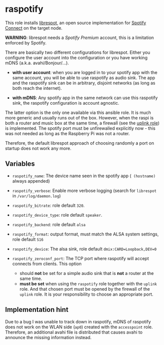 # raspotify

This role installs [librespot](https://github.com/librespot-org/librespot), 
an open source implementation for [Spotify Connect](https://support.spotify.com/article/spotify-connect/)
on the target node.

**WARNING**: librespot needs a *Spotify Premium* account, this is 
a limitation enforced by Spotify.

There are basically two different configurations for librespot.
Either you configure the user account into the configuration 
or you have working mDNS (a.k.a. avahi/Bonjour/...).

* **with user account**: when you are logged in to your 
  spotify app with the same account, you will be able
  to use raspotify as audio sink. The app and the raspotify
  sink can be in arbitrary, disjoint networks (as long as 
  both reach the internet).

* **with mDNS**: Any spotify app in the same network can use
  this raspotify sink, the raspotify configuration is account
  agnostic.

The latter option is the only one available via this ansible role.
It is much more generic and usually runs out of the box. However, 
when the raspi is both a router and music box
at the same time, a firewall (see the [uplink role](../uplink/README.md))
is implemented. The spotify port must be unfirewalled explicitly now - 
this was not needed as long as the Raspberry Pi was not a router.

Therefore, the default librespot approach of choosing randomly
a port on startup does not work any more.

## Variables

* `raspotify_name`: The device name seen in the spotify app (` (hostname)` always appended)
* `raspotify_verbose`: Enable more verbose logging (search for `librespot` in `/var/log/daemon.log`)
* `raspotify_bitrate`: role default `320`.
* `raspotify_device_type`: role default `speaker`.
* `raspotify_backend`: role default `alsa`
* `raspotify_format`: output format, must match the ALSA system settings, role default `S16`
* `raspotify_device`: The alsa sink, role default `dmix:CARD=Loopback,DEV=0`
* `raspotify_zeroconf_port`: The TCP port where raspotify will accept connects from clients. This option 

  * should **not** be set for a simple audio sink that is **not** a router at the same time.
  * **must be set** when using the `raspotify` role together with the `uplink` role. And that chosen port must be opened by the firewall of the `uplink` role. It is your responsibility to choose an appropriate port.

## Implementation hint

Due to a bug I was unable to track down in raspotify, mDNS of raspotify does not 
work on the WLAN side (`ap0`) created with the `accesspoint` role. Therefore, 
an additional avahi file is distributed that causes avahi to announce the missing
information instead.

